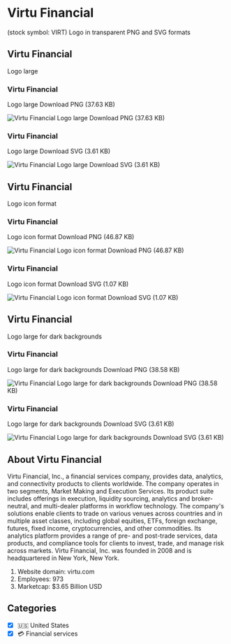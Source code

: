 # Virtu Financial
 (stock symbol: VIRT) Logo in transparent PNG and SVG formats

## Virtu Financial
 Logo large

### Virtu Financial
 Logo large Download PNG (37.63 KB)

![Virtu Financial
 Logo large Download PNG (37.63 KB)](/img/orig/VIRT_BIG-e57ef99b.png)

### Virtu Financial
 Logo large Download SVG (3.61 KB)

![Virtu Financial
 Logo large Download SVG (3.61 KB)](/img/orig/VIRT_BIG-feb7dc72.svg)

## Virtu Financial
 Logo icon format

### Virtu Financial
 Logo icon format Download PNG (46.87 KB)

![Virtu Financial
 Logo icon format Download PNG (46.87 KB)](/img/orig/VIRT-e771c8c7.png)

### Virtu Financial
 Logo icon format Download SVG (1.07 KB)

![Virtu Financial
 Logo icon format Download SVG (1.07 KB)](/img/orig/VIRT-04c176be.svg)

## Virtu Financial
 Logo large for dark backgrounds

### Virtu Financial
 Logo large for dark backgrounds Download PNG (38.58 KB)

![Virtu Financial
 Logo large for dark backgrounds Download PNG (38.58 KB)](/img/orig/VIRT_BIG.D-b549da5b.png)

### Virtu Financial
 Logo large for dark backgrounds Download SVG (3.61 KB)

![Virtu Financial
 Logo large for dark backgrounds Download SVG (3.61 KB)](/img/orig/VIRT_BIG.D-f99f3119.svg)

## About Virtu Financial


Virtu Financial, Inc., a financial services company, provides data, analytics, and connectivity products to clients worldwide. The company operates in two segments, Market Making and Execution Services. Its product suite includes offerings in execution, liquidity sourcing, analytics and broker-neutral, and multi-dealer platforms in workflow technology. The company's solutions enable clients to trade on various venues across countries and in multiple asset classes, including global equities, ETFs, foreign exchange, futures, fixed income, cryptocurrencies, and other commodities. Its analytics platform provides a range of pre- and post-trade services, data products, and compliance tools for clients to invest, trade, and manage risk across markets. Virtu Financial, Inc. was founded in 2008 and is headquartered in New York, New York.

1. Website domain: virtu.com
2. Employees: 973
3. Marketcap: $3.65 Billion USD


## Categories
- [x] 🇺🇸 United States
- [x] 💳 Financial services
